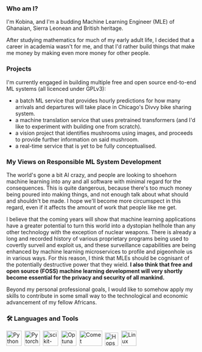 ### Who am I?
I'm Kobina, and I'm a budding Machine Learning Engineer (MLE) of Ghanaian, Sierra Leonean and British heritage. 

After studying mathematics for much of my early adult life, I decided that a career in academia wasn't for me, and that I'd rather build things that make me money by making even more money for other people.

### Projects
I'm currently engaged in building multiple free and open source end-to-end ML systems (all licenced under GPLv3):
  - a batch ML service that provides hourly predictions for how many arrivals and departures will take place in Chicago's Divvy bike sharing system.
  - a machine translation service that uses pretrained transformers (and I'd like to experiment with building one from scratch).
  - a vision project that identifies mushrooms using images, and proceeds to provide further information on said mushroom.
  - a real-time service that is yet to be fully conceptualised.

### My Views on Responsible ML System Development
The world's gone a bit AI crazy, and people are looking to shoehorn machine learning into any and all software with minimal regard for the consequences. This is quite dangerous, because there's too much money being poured into making things, and not enough talk about what should and shouldn't be made. I hope we'll become more circumspect in this regard, even if it affects the amount of work that people like me get.

I believe that the coming years will show that machine learning applications have a greater potential to turn this world into a dystopian hellhole than any other technology with the exception of nuclear weapons. There is already a long and recorded history of various proprietary programs being used to covertly surveil and exploit us, and these surveillance capabilities are being enhanced by machine learning microservices to profile and pigeonhole us in various ways. For this reason, I think that MLEs should be cognisant of the potentially destructive power that they wield. **I also think that free and open source (FOSS) machine learning development will very shortly become essential for the privacy and security of all mankind.**

Beyond my personal professional goals, I would like to somehow apply my skills to contribute in some small way to the technological and economic advancement of my fellow Africans. 


### :hammer_and_wrench: Languages and Tools
  <img src="https://pluspng.com/img-png/python-logo-png-open-2000.png" title="Python" alt="Python" width="40" height="40"/>&nbsp;
    <img src="https://upload.wikimedia.org/wikipedia/commons/1/10/PyTorch_logo_icon.svg" title="Pytorch" alt="Pytorch" width="40" height="40"/>&nbsp; 
      <img src="https://external-content.duckduckgo.com/iu/?u=https%3A%2F%2Flogosdownload.com%2Flogo%2Fscikit-learn-logo-big.png&f=1&nofb=1&ipt=dc8109c7270108f1039f351c0c19e173c3f752eb44eb1b66c3559e7a6605ed06&ipo=images" title="scikit-learn" alt="scikit-learn" width="40" height="40"/>&nbsp; 
  <img src="https://avatars.githubusercontent.com/u/57251745?s=400&v=4" title="Optuna" alt="Optuna" width="40" height="40"/>&nbsp; 
  <img src="https://www.comet.com/images/logo_comet_light.png" title="CometML" alt="Comet" width="60" height="40"/>&nbsp; 
  <img src="https://uploads-ssl.webflow.com/618ceae2a430c960c6f6b19a/61a77bd7a2e4345dc9c999ba_Hopsworks%20Icon%20Green.png" title="Hopsworks" alt="Hopsworks" width="35" height="35"/>&nbsp; 
  <img src="https://vignette.wikia.nocookie.net/logopedia/images/0/04/Linux_logo.png/revision/latest?cb=20120814052336" title="Linux" alt="Linux" width="40" height="40"/>&nbsp;
</div>
